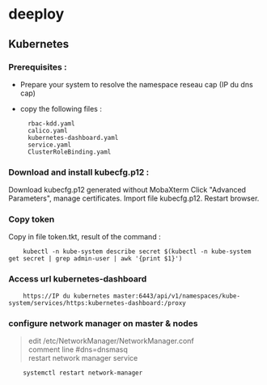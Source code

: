 # deeploy

## Kubernetes

### Prerequisites :  
* Prepare your system to resolve the namespace reseau cap (IP du dns cap)
* copy the following files :

        rbac-kdd.yaml
        calico.yaml
        kubernetes-dashboard.yaml
        service.yaml
        ClusterRoleBinding.yaml


### Download and install kubecfg.p12 :

Download kubecfg.p12 generated without MobaXterm
Click "Advanced Parameters", manage certificates.
Import file kubecfg.p12.
Restart browser.

### Copy token

Copy in file token.tkt, result of the command :

        kubectl -n kube-system describe secret $(kubectl -n kube-system get secret | grep admin-user | awk '{print $1}')

### Access url kubernetes-dashboard

        https://IP du kubernetes master:6443/api/v1/namespaces/kube-system/services/https:kubernetes-dashboard:/proxy

### configure network manager on master & nodes

> edit /etc/NetworkManager/NetworkManager.conf  
> comment line #dns=dnsmasq  
> restart network manager service

        systemctl restart network-manager

